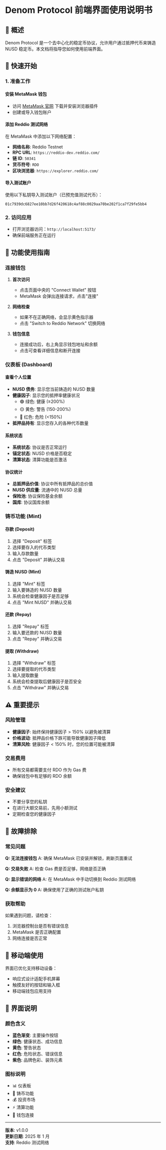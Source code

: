 # Denom Protocol 前端界面使用说明书

## 📖 概述

Denom Protocol 是一个去中心化的稳定币协议，允许用户通过抵押代币来铸造 NUSD 稳定币。本文档将指导您如何使用前端界面。

## 🚀 快速开始

### 1. 准备工作

#### 安装 MetaMask 钱包

- 访问 [MetaMask 官网](https://metamask.io/) 下载并安装浏览器插件
- 创建或导入钱包账户

#### 添加 Reddio 测试网络

在 MetaMask 中添加以下网络配置：

- **网络名称**: Reddio Testnet
- **RPC URL**: `https://reddio-dev.reddio.com/`
- **链 ID**: `50341`
- **货币符号**: `RDO`
- **区块浏览器**: `https://explorer.reddio.com/`

#### 导入测试账户

使用以下私钥导入测试账户（已预充值测试代币）：

```
01c7939dc6827ee10bb7d26f420618c4af88c0029aa70be202f1ca7f29fe5bb4
```

### 2. 访问应用

- 打开浏览器访问：`http://localhost:5173/`
- 确保前端服务正在运行

## 🎯 功能使用指南

### 连接钱包

1. **首次访问**

   - 点击页面中央的 "Connect Wallet" 按钮
   - MetaMask 会弹出连接请求，点击"连接"

2. **网络检查**

   - 如果不在正确网络，会显示黄色指示器
   - 点击 "Switch to Reddio Network" 切换网络

3. **钱包信息**
   - 连接成功后，右上角显示钱包地址和余额
   - 点击可查看详细信息和断开连接

### 仪表板 (Dashboard)

#### 查看个人位置

- **NUSD 债务**: 显示您当前铸造的 NUSD 数量
- **健康因子**: 显示您的抵押率健康状况
  - 🟢 绿色: 健康 (≥200%)
  - 🟡 黄色: 警告 (150-200%)
  - 🔴 红色: 危险 (<150%)
- **抵押品持有**: 显示您存入的各种代币数量

#### 系统状态

- **系统状态**: 协议是否正常运行
- **锚定状态**: NUSD 价格是否稳定
- **清算状态**: 清算功能是否激活

#### 协议统计

- **总抵押品价值**: 协议中所有抵押品的总价值
- **NUSD 供应量**: 流通中的 NUSD 总量
- **保险池**: 协议保险基金余额
- **国库**: 协议国库余额

### 铸币功能 (Mint)

#### 存款 (Deposit)

1. 选择 "Deposit" 标签
2. 选择要存入的代币类型
3. 输入存款数量
4. 点击 "Deposit" 并确认交易

#### 铸造 NUSD (Mint)

1. 选择 "Mint" 标签
2. 输入要铸造的 NUSD 数量
3. 系统会检查健康因子是否足够
4. 点击 "Mint NUSD" 并确认交易

#### 还款 (Repay)

1. 选择 "Repay" 标签
2. 输入要还款的 NUSD 数量
3. 点击 "Repay" 并确认交易

#### 提取 (Withdraw)

1. 选择 "Withdraw" 标签
2. 选择要提取的代币类型
3. 输入提取数量
4. 系统会检查提取后健康因子是否安全
5. 点击 "Withdraw" 并确认交易

## ⚠️ 重要提示

### 风险管理

- **健康因子**: 始终保持健康因子 > 150% 以避免被清算
- **价格波动**: 抵押品价格下跌可能导致健康因子降低
- **清算风险**: 健康因子 < 150% 时，您的位置可能被清算

### 交易费用

- 所有交易都需要支付 RDO 作为 Gas 费
- 确保钱包中有足够的 RDO 余额

### 安全建议

- 不要分享您的私钥
- 在进行大额交易前，先用小额测试
- 定期检查您的健康因子

## 🔧 故障排除

### 常见问题

**Q: 无法连接钱包**
A: 确保 MetaMask 已安装并解锁，刷新页面重试

**Q: 交易失败**
A: 检查 Gas 费是否足够，网络是否正确

**Q: 显示错误的网络**
A: 在 MetaMask 中手动切换到 Reddio 测试网络

**Q: 余额显示为 0**
A: 确保使用了正确的测试账户私钥

### 获取帮助

如果遇到问题，请检查：

1. 浏览器控制台是否有错误信息
2. MetaMask 是否正确配置
3. 网络连接是否正常

## 📱 移动端使用

界面已优化支持移动设备：

- 响应式设计适配手机屏幕
- 触摸友好的按钮和输入框
- 移动端钱包应用支持

## 🎨 界面说明

### 颜色含义

- **蓝色渐变**: 主要操作按钮
- **绿色**: 健康状态、成功信息
- **黄色**: 警告状态
- **红色**: 危险状态、错误信息
- **紫色**: 品牌色彩、装饰元素

### 图标说明

- 📊 仪表板
- 🏦 铸币功能
- 💰 投资市场
- ⚡ 清算功能
- 🔗 钱包连接

---

**版本**: v1.0.0  
**更新日期**: 2025 年 1 月  
**支持**: Reddio 测试网络
